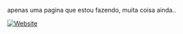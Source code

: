 apenas uma pagina que estou fazendo, muita coisa ainda.. <br>

[![Website](https://img.shields.io/badge/Meu_Site-1E90FF?style=flat-square&logo=google-chrome&logoColor=white)](https://victorhugo-sys.github.io/landing-page-teste/index.html)
